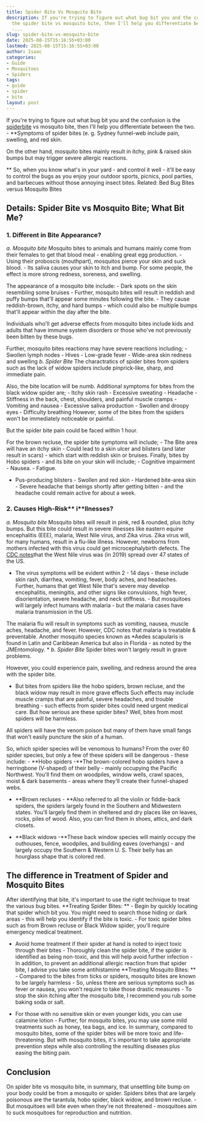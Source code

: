 ```yaml
---
title: Spider Bite Vs Mosquito Bite
description: If you're trying to figure out what bug bit you and the confusion is
  the spider bite vs mosquito bite, then I'll help you differentiate between the two.
  -...
slug: spider-bite-vs-mosquito-bite
date: 2025-08-15T15:16:55+03:00
lastmod: 2025-08-15T15:16:55+03:00
author: Isaac
categories:
- Guide
- Mosquitoes
- Spiders
tags:
- guide
- spider
- bite
layout: post
---
```

If you're trying to figure out what bug bit you and the confusion is the [spider](https://pestpolicy.com/can-you-drown-a-spider/)[bite](https://pestpolicy.com/spider-bite-vs-bed-bug-bite/) vs mosquito bite, then I'll help you differentiate between the two. - **Symptoms of spider bites (e. g. Sydney funnel-web include pain, swelling, and red skin.

On the other hand, mosquito bites mainly result in itchy, pink & raised skin bumps but may trigger severe allergic reactions.

** So, when you know what's in your yard - and control it well - it'll be easy to control the bugs as you enjoy your outdoor sports, picnics, pool parties, and barbecues without those annoying insect bites. Related: Bed Bug Bites versus Mosquito Bites

##  Details: Spider Bite vs Mosquito Bite; What Bit Me?

###  1. Different in Bite Appearance?

*a. Mosquito bite* Mosquito bites to animals and humans mainly come from their females to get that blood meal - enabling great egg production. - Using their proboscis (mouthpart), mosquitos pierce your skin and suck blood. - Its saliva causes your skin to itch and bump. For some people, the effect is more strong redness, soreness, and swelling.

The appearance of a mosquito bite include: - Dark spots on the skin resembling some bruises - Further, mosquito bites will result in reddish and puffy bumps that'll appear some minutes following the bite. - They cause reddish-brown, itchy, and hard bumps - which could also be multiple bumps that'll appear within the day after the bite.

Individuals who'll get adverse effects from mosquito bites include kids and adults that have immune system disorders or those who've not previously been bitten by these bugs.

Further, mosquito bites reactions may have severe reactions including; - Swollen lymph nodes - Hives - Low-grade fever - Wide-area skin redness and swelling *b. Spider Bite* The charactratics of spider bites from spiders such as the lack of widow spiders include pinprick-like, sharp, and immediate pain.

Also, the bite location will be numb. Additional symptoms for bites from the black widow spider are; - Itchy skin rash - Excessive sweating - Headache - Stiffness in the back, chest, shoulders, and painful muscle cramps - Vomiting and nausea - Excessive saliva production - Swollen and droopy eyes - Difficulty breathing However, some of the bites from the spiders won't be immediately noticeable or painful.

But the spider bite pain could be faced within 1 hour.

For the brown recluse, the spider bite symptoms will include; - The Bite area will have an itchy skin - Could lead to a skin ulcer and blisters (and later result in scars) - which start with reddish skin or bruises. Finally, bites by Hobo spiders - and its bite on your skin will include; - Cognitive impairment - Nausea. - Fatigue.

- Pus-producing blisters - Swollen and red skin - Hardened bite-area skin - Severe headache that beings shortly after getting bitten - and the headache could remain active for about a week.

###  2. Causes High-Risk** i**llnesses?

*a. Mosquito bite* Mosquito bites will result in pink, red & rounded, plus itchy bumps. But this bite could result in severe illnesses like eastern equine encephalitis (EEE), malaria, West Nile virus, and Zika virus. Zika virus will, for many humans, result in a flu-like illness. However, newborns from mothers infected with this virus could get microcephalybirth defects. The [CDC notes](https://pestpolicy.com)that the West Nile virus was (in 2019) spread over 47 states of the US.

- The virus symptoms will be evident within 2 - 14 days - these include skin rash, diarrhea, vomiting, fever, body aches, and headaches. Further, humans that get West Nile that's severe may develop encephalitis, meningitis, and other signs like convulsions, high fever, disorientation, severe headache, and neck stiffness. - But mosquitoes will largely infect humans with malaria - but the malaria cases have malaria transmission in the US.

The malaria flu will result in symptoms such as vomiting, nausea, muscle aches, headache, and fever. However, CDC notes that malaria is treatable & preventable. Another mosquito species known as *Aedes scapularis is found in Latin and Caribbean America but also in Florida - as noted by the JMEntomology. * *b. Spider Bite* Spider bites won't largely result in grave problems.

However, you could experience pain, swelling, and redness around the area with the spider bite.

- But bites from spiders like the hobo spiders, brown recluse, and the black widow may result in more grave effects Such effects may include muscle cramps that are painful, severe headaches, and trouble breathing - such effects from spider bites could need urgent medical care. But how serious are these spider bites? Well, bites from most spiders will be harmless.

All spiders will have the venom poison but many of them have small fangs that won't easily puncture the skin of a human.

So, which spider species will be venomous to humans? From the over 60 spider species, but only a few of these spiders will be dangerous - these include: - **Hobo spiders -**The brown-colored hobo spiders have a herringbone (V-shaped) of their belly - mainly occupying the Pacific Northwest. You'll find them on woodpiles, window wells, crawl spaces, moist & dark basements - areas where they'll create their funnel-shaped webs.

- **Brown recluses - **Also referred to all the violin or fiddle-back spiders, the spiders largely found in the Southern and Midwestern states. You'll largely find them in sheltered and dry places like on leaves, rocks, piles of wood. Also, you can find them in shoes, attics, and dark closets.

- **Black widows -**These back window species will mainly occupy the outhouses, fence, woodpiles, and building eaves (overhangs) - and largely occupy the Southern & Western U. S. Their belly has an hourglass shape that is colored red.

##  The difference in Treatment of Spider and Mosquito Bites

After identifying that bite, it's important to use the right technique to treat the various bug bites. **Treating Spider Bites: ** - Begin by quickly locating that spider which bit you. You might need to search those hiding or dark areas - this will help you identify if the bite is toxic. - For toxic spider bites such as from Brown recluse or Black Widow spider, you'll require emergency medical treatment.

- Avoid home treatment if their spider at hand is noted to inject toxic through their bites - Thoroughly clean the spider bite, if the spider is identified as being non-toxic, and this will help avoid further infection - In addition, to prevent an additional allergic reaction from that spider bite, I advise you take some antihistamine **Treating Mosquito Bites: ** - Compared to the bites from ticks or spiders, mosquito bites are known to be largely harmless - So, unless there are serious symptoms such as fever or nausea, you won't require to take those drastic measures - To stop the skin itching after the mosquito bite, I recommend you rub some baking soda or salt.

- For those with no sensitive skin or even younger kids, you can use calamine lotion - Further, for mosquito bites, you may use some mild treatments such as honey, tea bags, and ice. In summary, compared to mosquito bites, some of the spider bites will be more toxic and life-threatening. But with mosquito bites, it's important to take appropriate prevention steps while also controlling the resulting diseases plus easing the biting pain.

##  Conclusion

On spider bite vs mosquito bite, in summary, that unsettling bite bump on your body could be from a mosquito or spider. Spiders bites that are largely poisonous are the tarantula, hobo spider, black widow, and brown recluse. - But mosquitoes will bite even when they're not threatened - mosquitoes aim to suck mosquitoes for reproduction and nutrition.
